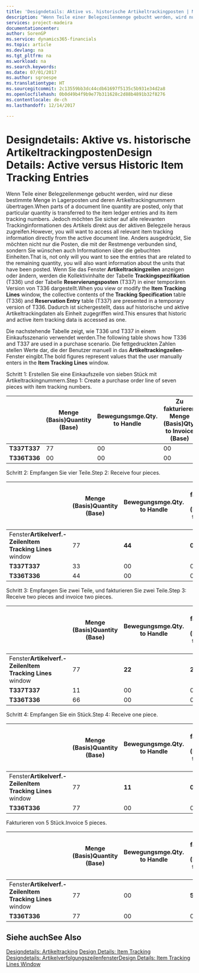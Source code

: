 ```yaml
---
title: 'Designdetails: Aktive vs. historische Artikeltrackingposten | Microsoft Docs'
description: "Wenn Teile einer Belegzeilenmenge gebucht werden, wird nur diese bestimmte Menge in Lagerposten und deren Artikeltrackingnummern übertragen. Jedoch möchten Sie sicher auf alle relevanten Trackinginformationen des Artikels direkt aus der aktiven Belegzeile heraus zugreifen. Anders ausgedrückt, Sie möchten nicht nur die Posten, die mit der Restmenge verbunden sind, sondern Sie wünschen auch Informationen über die gebuchten Einheiten. Wenn Sie das Fenster **Artikeltrackingzeilen** anzeigen oder ändern, werden die Kollektivinhalte der Tabelle **Trackingspezifikation** (T336) und der Tabelle **Reservierungsposten** (T337) in einer temporären Version von T336 dargestellt. Dadurch ist sichergestellt, dass auf historische und aktive Artikeltrackingdaten als Einheit zugegriffen wird."
services: project-madeira
documentationcenter: 
author: SorenGP
ms.service: dynamics365-financials
ms.topic: article
ms.devlang: na
ms.tgt_pltfrm: na
ms.workload: na
ms.search.keywords: 
ms.date: 07/01/2017
ms.author: sgroespe
ms.translationtype: HT
ms.sourcegitcommit: 2c13559bb3dc44cdb61697f5135c5b931e34d2a8
ms.openlocfilehash: 0b0d49b4f9b9e77b311628c2d88b4891b32f8276
ms.contentlocale: de-ch
ms.lasthandoff: 12/14/2017

---
```

# <a name="design-details-active-versus-historic-item-tracking-entries"></a><span data-ttu-id="fe784-107">Designdetails: Aktive vs. historische Artikeltrackingposten</span><span class="sxs-lookup"><span data-stu-id="fe784-107">Design Details: Active versus Historic Item Tracking Entries</span></span>
<span data-ttu-id="fe784-108">Wenn Teile einer Belegzeilenmenge gebucht werden, wird nur diese bestimmte Menge in Lagerposten und deren Artikeltrackingnummern übertragen.</span><span class="sxs-lookup"><span data-stu-id="fe784-108">When parts of a document line quantity are posted, only that particular quantity is transferred to the item ledger entries and its item tracking numbers.</span></span> <span data-ttu-id="fe784-109">Jedoch möchten Sie sicher auf alle relevanten Trackinginformationen des Artikels direkt aus der aktiven Belegzeile heraus zugreifen.</span><span class="sxs-lookup"><span data-stu-id="fe784-109">However, you will want to access all relevant item tracking information directly from the active document line.</span></span> <span data-ttu-id="fe784-110">Anders ausgedrückt, Sie möchten nicht nur die Posten, die mit der Restmenge verbunden sind, sondern Sie wünschen auch Informationen über die gebuchten Einheiten.</span><span class="sxs-lookup"><span data-stu-id="fe784-110">That is, not only will you want to see the entries that are related to the remaining quantity, you will also want information about the units that have been posted.</span></span> <span data-ttu-id="fe784-111">Wenn Sie das Fenster **Artikeltrackingzeilen** anzeigen oder ändern, werden die Kollektivinhalte der Tabelle **Trackingspezifikation** (T336) und der Tabelle **Reservierungsposten** (T337) in einer temporären Version von T336 dargestellt.</span><span class="sxs-lookup"><span data-stu-id="fe784-111">When you view or modify the **Item Tracking Lines** window, the collective contents of the **Tracking Specification** table (T336) and **Reservation Entry** table (T337) are presented in a temporary version of T336.</span></span> <span data-ttu-id="fe784-112">Dadurch ist sichergestellt, dass auf historische und aktive Artikeltrackingdaten als Einheit zugegriffen wird.</span><span class="sxs-lookup"><span data-stu-id="fe784-112">This ensures that historic and active item tracking data is accessed as one.</span></span>  

 <span data-ttu-id="fe784-113">Die nachstehende Tabelle zeigt, wie T336 und T337 in einem Einkaufsszenario verwendet werden.</span><span class="sxs-lookup"><span data-stu-id="fe784-113">The following table shows how T336 and T337 are used in a purchase scenario.</span></span> <span data-ttu-id="fe784-114">Die fettgedruckten Zahlen stellen Werte dar, die der Benutzer manuell in das **Artikeltrackingzeilen**-Fenster eingibt.</span><span class="sxs-lookup"><span data-stu-id="fe784-114">The bold figures represent values that the user manually enters in the **Item Tracking Lines** window.</span></span>  

 <span data-ttu-id="fe784-115">Schritt 1: Erstellen Sie eine Einkaufszeile von sieben Stück mit Artikeltrackingnummern.</span><span class="sxs-lookup"><span data-stu-id="fe784-115">Step 1: Create a purchase order line of seven pieces with item tracking numbers.</span></span>  

||<span data-ttu-id="fe784-116">**Menge (Basis)**</span><span class="sxs-lookup"><span data-stu-id="fe784-116">**Quantity (Base)**</span></span>|<span data-ttu-id="fe784-117">**Bewegungsmge.**</span><span class="sxs-lookup"><span data-stu-id="fe784-117">**Qty. to Handle**</span></span>|<span data-ttu-id="fe784-118">**Zu fakturieren Menge (Basis)**</span><span class="sxs-lookup"><span data-stu-id="fe784-118">**Qty. to Invoice (Base)**</span></span>|<span data-ttu-id="fe784-119">**Geb. Bewegungsmenge (Basis)**</span><span class="sxs-lookup"><span data-stu-id="fe784-119">**Quantity Handled (Base)**</span></span>|<span data-ttu-id="fe784-120">**Fakturierte Menge (Basis)**</span><span class="sxs-lookup"><span data-stu-id="fe784-120">**Quantity Invoiced (Base)**</span></span>|  
|-|----------------------------------------------|--------------------------------------------|------------------------------------------------------|-------------------------------------------------------|--------------------------------------------------------|  
|<span data-ttu-id="fe784-121">**T337**</span><span class="sxs-lookup"><span data-stu-id="fe784-121">**T337**</span></span>|<span data-ttu-id="fe784-122">7</span><span class="sxs-lookup"><span data-stu-id="fe784-122">7</span></span>|<span data-ttu-id="fe784-123">0</span><span class="sxs-lookup"><span data-stu-id="fe784-123">0</span></span>|<span data-ttu-id="fe784-124">0</span><span class="sxs-lookup"><span data-stu-id="fe784-124">0</span></span>|<span data-ttu-id="fe784-125">0</span><span class="sxs-lookup"><span data-stu-id="fe784-125">0</span></span>|<span data-ttu-id="fe784-126">0</span><span class="sxs-lookup"><span data-stu-id="fe784-126">0</span></span>|  
|<span data-ttu-id="fe784-127">**T336**</span><span class="sxs-lookup"><span data-stu-id="fe784-127">**T336**</span></span>|<span data-ttu-id="fe784-128">0</span><span class="sxs-lookup"><span data-stu-id="fe784-128">0</span></span>|<span data-ttu-id="fe784-129">0</span><span class="sxs-lookup"><span data-stu-id="fe784-129">0</span></span>|<span data-ttu-id="fe784-130">0</span><span class="sxs-lookup"><span data-stu-id="fe784-130">0</span></span>|<span data-ttu-id="fe784-131">0</span><span class="sxs-lookup"><span data-stu-id="fe784-131">0</span></span>|<span data-ttu-id="fe784-132">0</span><span class="sxs-lookup"><span data-stu-id="fe784-132">0</span></span>|  

 <span data-ttu-id="fe784-133">Schritt 2: Empfangen Sie vier Teile.</span><span class="sxs-lookup"><span data-stu-id="fe784-133">Step 2: Receive four pieces.</span></span>  

||<span data-ttu-id="fe784-134">**Menge (Basis)**</span><span class="sxs-lookup"><span data-stu-id="fe784-134">**Quantity (Base)**</span></span>|<span data-ttu-id="fe784-135">**Bewegungsmge.**</span><span class="sxs-lookup"><span data-stu-id="fe784-135">**Qty. to Handle**</span></span>|<span data-ttu-id="fe784-136">**Zu fakturieren Menge (Basis)**</span><span class="sxs-lookup"><span data-stu-id="fe784-136">**Qty. to Invoice (Base)**</span></span>|<span data-ttu-id="fe784-137">**Geb. Bewegungsmenge (Basis)**</span><span class="sxs-lookup"><span data-stu-id="fe784-137">**Quantity Handled (Base)**</span></span>|<span data-ttu-id="fe784-138">**Fakturierte Menge (Basis)**</span><span class="sxs-lookup"><span data-stu-id="fe784-138">**Quantity Invoiced (Base)**</span></span>|  
|-|----------------------------------------------|--------------------------------------------|------------------------------------------------------|-------------------------------------------------------|--------------------------------------------------------|  
|<span data-ttu-id="fe784-139">Fenster**Artikelverf.-Zeilen**</span><span class="sxs-lookup"><span data-stu-id="fe784-139">**Item Tracking Lines** window</span></span>|<span data-ttu-id="fe784-140">7</span><span class="sxs-lookup"><span data-stu-id="fe784-140">7</span></span>|<span data-ttu-id="fe784-141">**4**</span><span class="sxs-lookup"><span data-stu-id="fe784-141">**4**</span></span>|<span data-ttu-id="fe784-142">**0**</span><span class="sxs-lookup"><span data-stu-id="fe784-142">**0**</span></span>|<span data-ttu-id="fe784-143">0</span><span class="sxs-lookup"><span data-stu-id="fe784-143">0</span></span>|<span data-ttu-id="fe784-144">0</span><span class="sxs-lookup"><span data-stu-id="fe784-144">0</span></span>|  
|<span data-ttu-id="fe784-145">**T337**</span><span class="sxs-lookup"><span data-stu-id="fe784-145">**T337**</span></span>|<span data-ttu-id="fe784-146">3</span><span class="sxs-lookup"><span data-stu-id="fe784-146">3</span></span>|<span data-ttu-id="fe784-147">0</span><span class="sxs-lookup"><span data-stu-id="fe784-147">0</span></span>|<span data-ttu-id="fe784-148">0</span><span class="sxs-lookup"><span data-stu-id="fe784-148">0</span></span>|<span data-ttu-id="fe784-149">0</span><span class="sxs-lookup"><span data-stu-id="fe784-149">0</span></span>|<span data-ttu-id="fe784-150">0</span><span class="sxs-lookup"><span data-stu-id="fe784-150">0</span></span>|  
|<span data-ttu-id="fe784-151">**T336**</span><span class="sxs-lookup"><span data-stu-id="fe784-151">**T336**</span></span>|<span data-ttu-id="fe784-152">4</span><span class="sxs-lookup"><span data-stu-id="fe784-152">4</span></span>|<span data-ttu-id="fe784-153">0</span><span class="sxs-lookup"><span data-stu-id="fe784-153">0</span></span>|<span data-ttu-id="fe784-154">0</span><span class="sxs-lookup"><span data-stu-id="fe784-154">0</span></span>|<span data-ttu-id="fe784-155">4</span><span class="sxs-lookup"><span data-stu-id="fe784-155">4</span></span>|<span data-ttu-id="fe784-156">0</span><span class="sxs-lookup"><span data-stu-id="fe784-156">0</span></span>|  

 <span data-ttu-id="fe784-157">Schritt 3: Empfangen Sie zwei Teile, und fakturieren Sie zwei Teile.</span><span class="sxs-lookup"><span data-stu-id="fe784-157">Step 3: Receive two pieces and invoice two pieces.</span></span>  

||<span data-ttu-id="fe784-158">**Menge (Basis)**</span><span class="sxs-lookup"><span data-stu-id="fe784-158">**Quantity (Base)**</span></span>|<span data-ttu-id="fe784-159">**Bewegungsmge.**</span><span class="sxs-lookup"><span data-stu-id="fe784-159">**Qty. to Handle**</span></span>|<span data-ttu-id="fe784-160">**Zu fakturieren Menge (Basis)**</span><span class="sxs-lookup"><span data-stu-id="fe784-160">**Qty. to Invoice (Base)**</span></span>|<span data-ttu-id="fe784-161">**Geb. Bewegungsmenge (Basis)**</span><span class="sxs-lookup"><span data-stu-id="fe784-161">**Quantity Handled (Base)**</span></span>|<span data-ttu-id="fe784-162">**Fakturierte Menge (Basis)**</span><span class="sxs-lookup"><span data-stu-id="fe784-162">**Quantity Invoiced (Base)**</span></span>|  
|-|----------------------------------------------|--------------------------------------------|------------------------------------------------------|-------------------------------------------------------|--------------------------------------------------------|  
|<span data-ttu-id="fe784-163">Fenster**Artikelverf.-Zeilen**</span><span class="sxs-lookup"><span data-stu-id="fe784-163">**Item Tracking Lines** window</span></span>|<span data-ttu-id="fe784-164">7</span><span class="sxs-lookup"><span data-stu-id="fe784-164">7</span></span>|<span data-ttu-id="fe784-165">**2**</span><span class="sxs-lookup"><span data-stu-id="fe784-165">**2**</span></span>|<span data-ttu-id="fe784-166">**2**</span><span class="sxs-lookup"><span data-stu-id="fe784-166">**2**</span></span>|<span data-ttu-id="fe784-167">4</span><span class="sxs-lookup"><span data-stu-id="fe784-167">4</span></span>|<span data-ttu-id="fe784-168">0</span><span class="sxs-lookup"><span data-stu-id="fe784-168">0</span></span>|  
|<span data-ttu-id="fe784-169">**T337**</span><span class="sxs-lookup"><span data-stu-id="fe784-169">**T337**</span></span>|<span data-ttu-id="fe784-170">1</span><span class="sxs-lookup"><span data-stu-id="fe784-170">1</span></span>|<span data-ttu-id="fe784-171">0</span><span class="sxs-lookup"><span data-stu-id="fe784-171">0</span></span>|<span data-ttu-id="fe784-172">0</span><span class="sxs-lookup"><span data-stu-id="fe784-172">0</span></span>|<span data-ttu-id="fe784-173">0</span><span class="sxs-lookup"><span data-stu-id="fe784-173">0</span></span>|<span data-ttu-id="fe784-174">0</span><span class="sxs-lookup"><span data-stu-id="fe784-174">0</span></span>|  
|<span data-ttu-id="fe784-175">**T336**</span><span class="sxs-lookup"><span data-stu-id="fe784-175">**T336**</span></span>|<span data-ttu-id="fe784-176">6</span><span class="sxs-lookup"><span data-stu-id="fe784-176">6</span></span>|<span data-ttu-id="fe784-177">0</span><span class="sxs-lookup"><span data-stu-id="fe784-177">0</span></span>|<span data-ttu-id="fe784-178">0</span><span class="sxs-lookup"><span data-stu-id="fe784-178">0</span></span>|<span data-ttu-id="fe784-179">6</span><span class="sxs-lookup"><span data-stu-id="fe784-179">6</span></span>|<span data-ttu-id="fe784-180">2</span><span class="sxs-lookup"><span data-stu-id="fe784-180">2</span></span>|  

 <span data-ttu-id="fe784-181">Schritt 4: Empfangen Sie ein Stück.</span><span class="sxs-lookup"><span data-stu-id="fe784-181">Step 4: Receive one piece.</span></span>  

||<span data-ttu-id="fe784-182">**Menge (Basis)**</span><span class="sxs-lookup"><span data-stu-id="fe784-182">**Quantity (Base)**</span></span>|<span data-ttu-id="fe784-183">**Bewegungsmge.**</span><span class="sxs-lookup"><span data-stu-id="fe784-183">**Qty. to Handle**</span></span>|<span data-ttu-id="fe784-184">**Zu fakturieren Menge (Basis)**</span><span class="sxs-lookup"><span data-stu-id="fe784-184">**Qty. to Invoice (Base)**</span></span>|<span data-ttu-id="fe784-185">**Geb. Bewegungsmenge (Basis)**</span><span class="sxs-lookup"><span data-stu-id="fe784-185">**Quantity Handled (Base)**</span></span>|<span data-ttu-id="fe784-186">**Fakturierte Menge (Basis)**</span><span class="sxs-lookup"><span data-stu-id="fe784-186">**Quantity Invoiced (Base)**</span></span>|  
|-|----------------------------------------------|--------------------------------------------|------------------------------------------------------|-------------------------------------------------------|--------------------------------------------------------|  
|<span data-ttu-id="fe784-187">Fenster**Artikelverf.-Zeilen**</span><span class="sxs-lookup"><span data-stu-id="fe784-187">**Item Tracking Lines** window</span></span>|<span data-ttu-id="fe784-188">7</span><span class="sxs-lookup"><span data-stu-id="fe784-188">7</span></span>|<span data-ttu-id="fe784-189">**1**</span><span class="sxs-lookup"><span data-stu-id="fe784-189">**1**</span></span>|<span data-ttu-id="fe784-190">**0**</span><span class="sxs-lookup"><span data-stu-id="fe784-190">**0**</span></span>|<span data-ttu-id="fe784-191">6</span><span class="sxs-lookup"><span data-stu-id="fe784-191">6</span></span>|<span data-ttu-id="fe784-192">2</span><span class="sxs-lookup"><span data-stu-id="fe784-192">2</span></span>|  
|<span data-ttu-id="fe784-193">**T336**</span><span class="sxs-lookup"><span data-stu-id="fe784-193">**T336**</span></span>|<span data-ttu-id="fe784-194">7</span><span class="sxs-lookup"><span data-stu-id="fe784-194">7</span></span>|<span data-ttu-id="fe784-195">0</span><span class="sxs-lookup"><span data-stu-id="fe784-195">0</span></span>|<span data-ttu-id="fe784-196">0</span><span class="sxs-lookup"><span data-stu-id="fe784-196">0</span></span>|<span data-ttu-id="fe784-197">7</span><span class="sxs-lookup"><span data-stu-id="fe784-197">7</span></span>|<span data-ttu-id="fe784-198">2</span><span class="sxs-lookup"><span data-stu-id="fe784-198">2</span></span>|  

 <span data-ttu-id="fe784-199">Fakturieren von 5 Stück.</span><span class="sxs-lookup"><span data-stu-id="fe784-199">Invoice 5 pieces.</span></span>  

||<span data-ttu-id="fe784-200">**Menge (Basis)**</span><span class="sxs-lookup"><span data-stu-id="fe784-200">**Quantity (Base)**</span></span>|<span data-ttu-id="fe784-201">**Bewegungsmge.**</span><span class="sxs-lookup"><span data-stu-id="fe784-201">**Qty. to Handle**</span></span>|<span data-ttu-id="fe784-202">**Zu fakturieren Menge (Basis)**</span><span class="sxs-lookup"><span data-stu-id="fe784-202">**Qty. to Invoice (Base)**</span></span>|<span data-ttu-id="fe784-203">**Geb. Bewegungsmenge (Basis)**</span><span class="sxs-lookup"><span data-stu-id="fe784-203">**Quantity Handled (Base)**</span></span>|<span data-ttu-id="fe784-204">**Fakturierte Menge (Basis)**</span><span class="sxs-lookup"><span data-stu-id="fe784-204">**Quantity Invoiced (Base)**</span></span>|  
|-|----------------------------------------------|--------------------------------------------|------------------------------------------------------|-------------------------------------------------------|--------------------------------------------------------|  
|<span data-ttu-id="fe784-205">Fenster**Artikelverf.-Zeilen**</span><span class="sxs-lookup"><span data-stu-id="fe784-205">**Item Tracking Lines** window</span></span>|<span data-ttu-id="fe784-206">7</span><span class="sxs-lookup"><span data-stu-id="fe784-206">7</span></span>|<span data-ttu-id="fe784-207">0</span><span class="sxs-lookup"><span data-stu-id="fe784-207">0</span></span>|<span data-ttu-id="fe784-208">**5**</span><span class="sxs-lookup"><span data-stu-id="fe784-208">**5**</span></span>|<span data-ttu-id="fe784-209">7</span><span class="sxs-lookup"><span data-stu-id="fe784-209">7</span></span>|<span data-ttu-id="fe784-210">2</span><span class="sxs-lookup"><span data-stu-id="fe784-210">2</span></span>|  
|<span data-ttu-id="fe784-211">**T336**</span><span class="sxs-lookup"><span data-stu-id="fe784-211">**T336**</span></span>|<span data-ttu-id="fe784-212">7</span><span class="sxs-lookup"><span data-stu-id="fe784-212">7</span></span>|<span data-ttu-id="fe784-213">0</span><span class="sxs-lookup"><span data-stu-id="fe784-213">0</span></span>|<span data-ttu-id="fe784-214">0</span><span class="sxs-lookup"><span data-stu-id="fe784-214">0</span></span>|<span data-ttu-id="fe784-215">7</span><span class="sxs-lookup"><span data-stu-id="fe784-215">7</span></span>|<span data-ttu-id="fe784-216">7</span><span class="sxs-lookup"><span data-stu-id="fe784-216">7</span></span>|  

## <a name="see-also"></a><span data-ttu-id="fe784-217">Siehe auch</span><span class="sxs-lookup"><span data-stu-id="fe784-217">See Also</span></span>  
 <span data-ttu-id="fe784-218">[Designdetails: Artikeltracking](design-details-item-tracking.md) </span><span class="sxs-lookup"><span data-stu-id="fe784-218">[Design Details: Item Tracking](design-details-item-tracking.md) </span></span>  
 [<span data-ttu-id="fe784-219">Designdetails: Artikelverfolgungszeilenfenster</span><span class="sxs-lookup"><span data-stu-id="fe784-219">Design Details: Item Tracking Lines Window</span></span>](design-details-item-tracking-lines-window.md)


